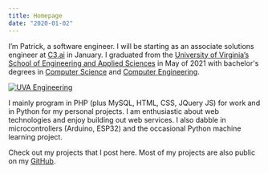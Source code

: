 ```yaml
---
title: Homepage
date: "2020-01-02"
---
```


I’m Patrick, a software engineer. I will be starting as an associate solutions engineer at [C3.ai](https://c3.ai/) in January. I graduated from the [University of Virginia’s School of Engineering and Applied Sciences](https://engineering.virginia.edu/) in May of 2021 with bachelor's degrees in [Computer Science](https://engineering.virginia.edu/departments/computer-science) and [Computer Engineering](https://engineering.virginia.edu/departments/electrical-and-computer-engineering).

[<img src="/images/uva-engineering.svg" alt="UVA Engineering" class="no-shadow"></img>](https://engineering.virginia.edu/)

I mainly program in PHP (plus MySQL, HTML, CSS, JQuery JS) for work and in Python for my personal projects. I am enthusiastic about web technologies and enjoy building out web services. I also dabble in microcontrollers (Arduino, ESP32) and the occasional Python machine learning project.

Check out my projects that I post here. Most of my projects are also public on my [GitHub](https://github.com/patthomasrick).
